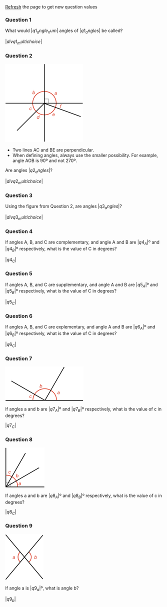 <html><div class="simple_topic__quiz_instructions"><a href="javascript:window.location.href=window.location.href">Refresh</a> the page to get new question values</div></html>

### Question 1

What would $|q1_angle_num|$ angles of $|q1_angles|$ be called?

$|div q1_multichoice|$

### Question 2

![](q2.png)

* Two lines AC and BE are perpendicular.
* When defining angles, always use the smaller possibility. For example, angle AOB is 90º and not 270º.

Are angles $|q2_angles|$?

$|div q2_multichoice|$

### Question 3

Using the figure from Question 2, are angles $|q3_angles|$?

$|div q3_multichoice|$

### Question 4

If angles A, B, and C are complementary, and angle A and B are $|q4_A|$º and $|q4_B|$º respectively, what is the value of C in degrees?

<quiz entryInteger>$|q4_C|$</quiz>

### Question 5

If angles A, B, and C are supplementary, and angle A and B are $|q5_A|$º and $|q5_B|$º respectively, what is the value of C in degrees?

<quiz entryInteger>$|q5_C|$</quiz>

### Question 6

If angles A, B, and C are explementary, and angle A and B are $|q6_A|$º and $|q6_B|$º respectively, what is the value of C in degrees?

<quiz entryInteger>$|q6_C|$</quiz>

### Question 7

![](supplementary.png)

If angles a and b are $|q7_A|$º and $|q7_B|$º respectively, what is the value of c in degrees?

<quiz entryInteger>$|q7_C|$</quiz>

### Question 8

![](complementary.png)

If angles a and b are $|q8_A|$º and $|q8_B|$º respectively, what is the value of c in degrees?

<quiz entryInteger>$|q8_C|$</quiz>

### Question 9

![](opposite.png)

If angle a is $|q9_a|$º, what is angle b?

<quiz entryInteger>$|q9_b|$</quiz>